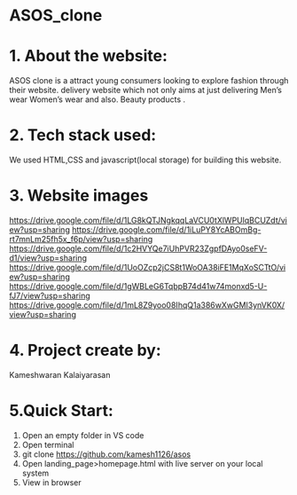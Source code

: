 # ASOS_clone

# 1. About the website:

ASOS  clone is a  attract young consumers looking to explore fashion through their website.
delivery website which not only aims at just delivering Men’s wear Women’s wear and also. Beauty products .

# 2. Tech stack used:
We used HTML,CSS and javascript(local storage) for building this website.

# 3. Website images

   https://drive.google.com/file/d/1LG8kQTJNgkqqLaVCU0tXlWPUlqBCUZdt/view?usp=sharing
   https://drive.google.com/file/d/1iLuPY8YcABOmBg-rt7mnLm25fh5x_f6p/view?usp=sharing
   https://drive.google.com/file/d/1c2HVYQe7iUhPVR23ZgpfDAyo0seFV-d1/view?usp=sharing
   https://drive.google.com/file/d/1UoOZcp2jCS8t1WoOA38iFE1MqXoSCTtO/view?usp=sharing
   https://drive.google.com/file/d/1gWBLeG6TqbpB74d41w74monxd5-U-fJ7/view?usp=sharing
   https://drive.google.com/file/d/1mL8Z9yoo08IhqQ1a386wXwGMI3ynVK0X/view?usp=sharing
# 4. Project create by:
Kameshwaran Kalaiyarasan

# 5.Quick Start:
1. Open an empty folder in VS code
2. Open terminal
3. git clone https://github.com/kamesh1126/asos
4. Open landing_page>homepage.html with live server on your local system
5. View in browser
